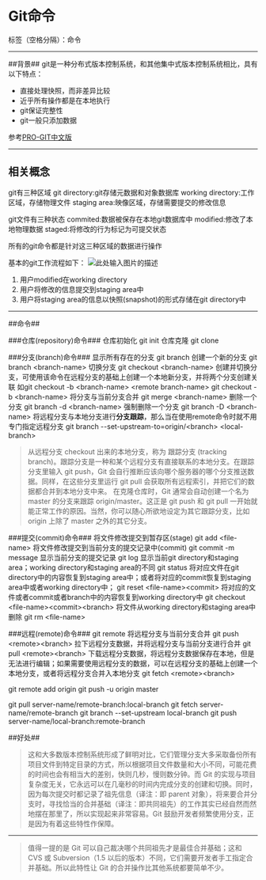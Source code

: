 ﻿# Git命令


标签（空格分隔）：命令

---
##背景##
git是一种分布式版本控制系统，和其他集中式版本控制系统相比，具有以下特点：

 - 直接处理快照，而非差异比较
 - 近乎所有操作都是在本地执行
 - git保证完整性
 - git一般只添加数据

参考[PRO-GIT中文版][1]
 
----
## 相关概念 ##
git有三种区域
git directory:git存储元数据和对象数据库
working directory:工作区域，存储物理文件
staging area:映像区域，存储需要提交的修改信息


git文件有三种状态
commited:数据被保存在本地git数据库中
modified:修改了本地物理数据
staged:将修改的行为标记为可提交状态

所有的git命令都是针对这三种区域的数据进行操作

基本的git工作流程如下：
![此处输入图片的描述][2]

 1. 用户modified在working directory
 2. 用户将修改的信息提交到staging area中
 3. 用户将staging area的信息以快照(snapshot)的形式存储在git directory中

---
##命令##

###仓库(repository)命令###
仓库初始化
git init
仓库克隆
git clone    

###分支(branch)命令###
显示所有存在的分支
git branch
创建一个新的分支
git branch &lt;branch-name&gt;
切换分支
git checkout &lt;branch-name&gt;
创建并切换分支，可使用该命令在远程分支的基础上创建一个本地新分支，并将两个分支创建关联 如git checkout -b &lt;branch-name&gt; &lt;remote branch-name&gt;
git checkout -b &lt;branch-name&gt;
将分支与当前分支合并
git merge &lt;branch-name&gt;
删除一个分支
git branch -d &lt;branch-name&gt;
强制删除一个分支
git branch -D &lt;branch-name&gt;
将远程分支与本地分支进行**分支跟踪**，那么当在使用remote命令时就不用专门指定远程分支
git branch --set-upstream-to=origin/&lt;branch&gt; &lt;local-branch&gt; 

> 从远程分支 checkout 出来的本地分支，称为 跟踪分支 (tracking branch)。跟踪分支是一种和某个远程分支有直接联系的本地分支。在跟踪分支里输入 git push，Git 会自行推断应该向哪个服务器的哪个分支推送数据。同样，在这些分支里运行 git pull 会获取所有远程索引，并把它们的数据都合并到本地分支中来。
在克隆仓库时，Git 通常会自动创建一个名为 master 的分支来跟踪 origin/master。这正是 git push 和 git pull 一开始就能正常工作的原因。当然，你可以随心所欲地设定为其它跟踪分支，比如 origin 上除了 master 之外的其它分支。

###提交(commit)命令###
将文件修改提交到暂存区(stage)
git add &lt;file-name&gt;
将文件修改提交到当前分支的提交记录中(commit)
git commit -m message
显示当前分支的提交记录
git log
显示当前git directory和staging area；working directory和staging area的不同
git status
将对应文件在git directory中的内容恢复到staging area中；或者将对应的commit恢复到staging area中或者working directory中；
git reset &lt;file-name&gt;&lt;commit&gt;
将对应的文件或者commit或者branch中的内容恢复到working directory中
git checkout &lt;file-name&gt;&lt;commit&gt;&lt;branch&gt;
将文件从working directory和staging area中删除
git rm &lt;file-name&gt;

###远程(remote)命令###
git remote 
将远程分支与当前分支合并
git push &lt;remote&gt;&lt;branch&gt;
拉下远程分支数据，并将远程分支与当前分支进行合并
git pull &lt;remote&gt;&lt;branch&gt;
下载远程分支数据，将远程分支数据保存在本地，但是无法进行编辑；如果需要使用远程分支的数据，可以在远程分支的基础上创建一个本地分支，或者将远程分支合并入本地分支
git fetch &lt;remote&gt;&lt;branch&gt;




git remote add origin
git push -u origin master


git pull server-name/remote-branch:local-branch
git fetch server-name/remote-branch
git branch --set-upstream local-branch
git push server-name/local-branch:remote-branch


##好处##

> 这和大多数版本控制系统形成了鲜明对比，它们管理分支大多采取备份所有项目文件到特定目录的方式，所以根据项目文件数量和大小不同，可能花费的时间也会有相当大的差别，快则几秒，慢则数分钟。而 Git 的实现与项目复杂度无关，它永远可以在几毫秒的时间内完成分支的创建和切换。同时，因为每次提交时都记录了祖先信息（译注：即 parent 对象），将来要合并分支时，寻找恰当的合并基础（译注：即共同祖先）的工作其实已经自然而然地摆在那里了，所以实现起来非常容易。Git 鼓励开发者频繁使用分支，正是因为有着这些特性作保障。 

----

> 值得一提的是 Git 可以自己裁决哪个共同祖先才是最佳合并基础；这和 CVS 或 Subversion（1.5 以后的版本）不同，它们需要开发者手工指定合并基础。所以此特性让 Git 的合并操作比其他系统都要简单不少。




 


  [1]: https://git-scm.com/book/zh/v2/
  [2]: https://git-scm.com/book/en/v2/book/01-introduction/images/areas.png